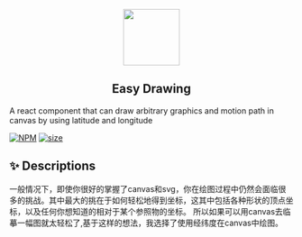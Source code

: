 <p align="center">
    <img width="100" src="https://jinjilynn.github.io/imgs/easy-drawing.svg">
</p>

<h2 align="center">Easy Drawing</h2>
<div>
    A react component that can draw arbitrary graphics and motion path in canvas by using latitude and longitude
</div>

[![NPM](https://img.shields.io/badge/npm-v1.0.0-blue)](https://www.npmjs.com/package/dva-react-hook)    [![size](https://img.shields.io/badge/size-59KB-green)]()


## ✨ Descriptions

一般情况下，即使你很好的掌握了canvas和svg，你在绘图过程中仍然会面临很多的挑战。其中最大的挑在于如何轻松地得到坐标，这其中包括各种形状的顶点坐标，以及任何你想知道的相对于某个参照物的坐标。
所以如果可以用canvas去临摹一幅图就太轻松了,基于这样的想法，我选择了使用经纬度在canvas中绘图。

